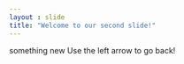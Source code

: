 ```yaml
---
layout : slide
title: "Welcome to our second slide!"
---
```

something new
Use the left arrow to go back!
